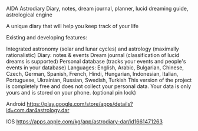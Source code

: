 AIDA Astrodiary
Diary, notes, dream journal, planner, lucid dreaming guide, astrological engine

A unique diary that will help you keep track of your life

Existing and developing features:

Integrated astronomy (solar and lunar cycles) and astrology (maximally rationalistic)
Diary: notes & events
Dream journal (classification of lucid dreams is supported)
Personal database (tracks your events and people's events in your database)
Languages: English, Arabic, Bulgarian, Chinese, Czech, German, Spanish, French, Hindi, Hungarian, Indonesian, Italian, Portuguese, Ukrainian, Russian, Swedish, Turkish
This version of the project is completely free and does not collect your personal data. Your data is only yours and is stored on your phone. (optional pin lock)

Android https://play.google.com/store/apps/details?id=com.dar4astrology.dar

IOS https://apps.apple.com/kg/app/astrodiary-dar/id1661471263
